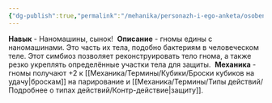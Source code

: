 ```yaml
---
{"dg-publish":true,"permalink":"/mehanika/personazh-i-ego-anketa/osobennosti-rasy/nanomashiny-synok/"}
---
```


**Навык** - Наномашины, сынок! 
**Описание** - гномы едины с наномашинами. Это часть их тела, подобно бактериям в человеческом теле. Этот симбиоз позволяет реконструировать тело гнома, а также резко укреплять определённые участки тела для защиты. 
**Механика** - гномы получают +2 к [[Механика/Термины/Кубики/Броски кубиков на удачу\|броскам]] на парирование и [[Механика/Термины/Типы действий/Подробнее о типах действий/Контр-действие\|защиту]].